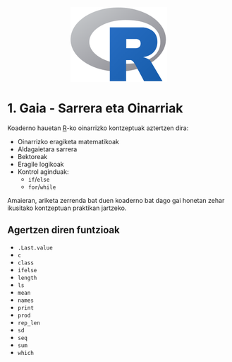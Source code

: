 <p align="center">
  <img src="Images/Rlogo.png">
</p>


# 1. Gaia - Sarrera eta Oinarriak

Koaderno hauetan [R](http://www.cran.r-project.org/)-ko oinarrizko kontzeptuak aztertzen dira:
  - Oinarrizko eragiketa matematikoak
  - Aldagaietara sarrera
  - Bektoreak
  - Eragile logikoak
  - Kontrol aginduak:
    - `if`/`else`
    - `for`/`while`
 
Amaieran, ariketa zerrenda bat duen koaderno bat dago gai honetan zehar ikusitako kontzeptuan praktikan jartzeko.
    
## Agertzen diren funtzioak
  - `.Last.value`
  - `c`
  - `class`
  - `ifelse`
  - `length`
  - `ls`
  - `mean`
  - `names`
  - `print`
  - `prod`
  - `rep_len`
  - `sd`
  - `seq`
  - `sum`
  - `which`
